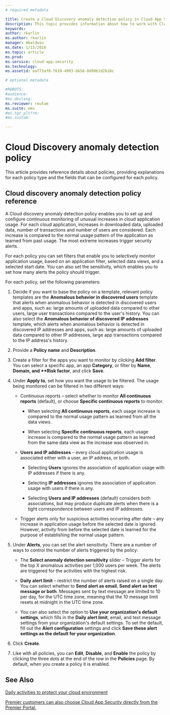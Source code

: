 ```yaml
---
# required metadata

title: Create a Cloud Discovery anomaly detection policy in Cloud App Security | Microsoft Docs
description: This topic provides information about how to work with Cloud Discovery anomaly detection policies.
keywords:
author: rkarlin
ms.author: rkarlin
manager: mbaldwin
ms.date: 1/15/2018
ms.topic: article
ms.prod:
ms.service: cloud-app-security
ms.technology:
ms.assetid: eaf73af0-7610-4903-b656-8d90b1d2b18c

# optional metadata

#ROBOTS:
#audience:
#ms.devlang:
ms.reviewer: reutam
ms.suite: ems
#ms.tgt_pltfrm:
#ms.custom:

---
```


# Cloud Discovery anomaly detection policy
This article provides reference details about policies, providing explanations for each policy type and the fields that can be configured for each policy.  
  
## Cloud discovery anomaly detection policy reference  
A Cloud discovery anomaly detection policy enables you to set up and configure continuous monitoring of unusual increases in cloud application usage. For each cloud application, increases in downloaded data, uploaded data, number of transactions and number of users are considered. Each increase is compared to the normal usage pattern of the application as learned from past usage. The most extreme increases trigger security alerts.  
  
For each policy you can set filters that enable you to selectively monitor application usage, based on an application filter, selected data views, and a selected start date. You can also set the sensitivity, which enables you to set how many alerts the policy should trigger.  

For each policy, set the following parameters:

1. Decide if you want to base the policy on a template, relevant policy templates are the **Anomalous behavior in discovered users** template that alerts when anomalous behavior is detected in discovered users and apps, such as: large amounts of uploaded data compared to other users, large user transactions compared to the user's history. You can also select the **Anomalous behavior of discovered IP addresses** template, which alerts when anomalous behavior is detected in discovered IP addresses and apps, such as: large amounts of uploaded data compared to other IP addresses, large app transactions compared to the IP address's history. 
 
2. Provide a **Policy name** and **Description**.  

3. Create a filter for the apps you want to monitor by clicking <strong>Add filter</strong>. 
   You can select a specific app, an app <strong>Category</strong>, or filter by <strong>Name</strong>, <strong>Domain, and **Risk factor</strong>, and click <strong>Save</strong>.

4. Under **Apply to**, set how you want the usage to be filtered. The usage being monitored can be filtered in two different ways:  
  
    -   Continuous reports – select whether to monitor **All continuous reports** (default), or choose **Specific continuous reports** to monitor.  
  
        -   When selecting **All continuous reports**, each usage increase is compared to the normal usage pattern as learned from all the data views.  
  
        -   When selecting **Specific continuous reports**, each usage increase is compared to the normal usage pattern as learned from the same data view as the increase was observed in.  
  
    -   **Users and IP addresses** – every cloud application usage is associated either with a user, an IP address, or both.  
  
        -   Selecting **Users** ignores the association of application usage with IP addresses if there is any.  
  
        -   Selecting **IP addresses** ignores the association of application usage with users if there is any.  
  
        -   Selecting **Users and IP addresses** (default) considers both associations, but may produce duplicate alerts when there is a tight correspondence between users and IP addresses.
    -   Trigger alerts only for suspicious activities occurring after date – any increase in application usage before the selected date is ignored. However, activity from before the selected date is learned for the purpose of establishing the normal usage pattern.  
  
5. Under **Alerts**, you can set the alert sensitivity. There are a number of ways to control the number of alerts triggered by the policy:  
  
    -   The **Select anomaly detection sensitivity** slider – Trigger alerts for the top X anomalous activities per 1,000 users per week. The alerts are triggered for the activities with the highest risk.  
  
    -   **Daily alert limit** – restrict the number of alerts raised on a single day. You can select whether to **Send alert as email**, **Send alert as text message or both**. Messages sent by text message are limited to 10 per day, for the UTC time zone, meaning that the 10 message limit resets at midnight in the UTC time zone.

    - You can also select the option to **Use your organization's default settings**, which fills in the **Daily alert limit**, email, and text message settings from your organization's default settings. To set the default, fill out the **Alert configuration** settings and click **Save these alert settings as the default for your organization**.

6. Click **Create**.

7. Like with all policies, you can **Edit**, **Disable**, and **Enable** the policy by clicking the three dots at the end of the row in the **Policies** page. By default, when you create a policy it is enabled.

## See Also  
[Daily activities to protect your cloud environment](daily-activities-to-protect-your-cloud-environment.md)   

[Premier customers can also choose Cloud App Security directly from the Premier Portal.](https://premier.microsoft.com/)  
  
  